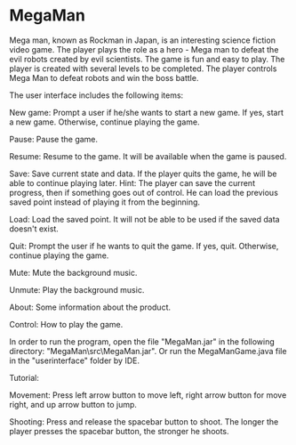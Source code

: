 # MegaMan

Mega man, known as Rockman in Japan, is an interesting science fiction video game. The player plays the role as a hero - Mega man to defeat the evil robots created by evil scientists.  The game is fun and easy to play. The player is created with several levels to be completed. The player controls Mega Man to defeat robots and win the boss battle.

The user interface includes the following items:

New game: Prompt a user if he/she wants to start a new game. If yes, start a new game. Otherwise, continue playing the game.

Pause: Pause the game.

Resume: Resume to the game. It will be available when the game is paused.

Save: Save current state and data. If the player quits the game, he will be able to continue playing later. Hint: The player can save the current progress, then if something goes out of control. He can load the previous saved point instead of playing it from the beginning.

Load: Load the saved point. It will not be able to be used if the saved data doesn't exist.

Quit: Prompt  the user if he wants to quit the game. If yes, quit. Otherwise, continue playing the game.


Mute: Mute the background music.

Unmute: Play the background music.


About: Some information about the product.

Control: How to play the game.


In order to run the program, open the file "MegaMan.jar" in the following directory: "MegaMan\src\MegaMan.jar". Or run the MegaManGame.java file in the "userinterface" folder by IDE.


Tutorial:

Movement: Press left arrow button to move left, right arrow button for move right, and up arrow button to jump.

Shooting: Press and release the spacebar button to shoot. The longer the player presses the spacebar button, the stronger he shoots.

